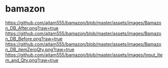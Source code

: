 # bamazon

https://github.com/ajtam555/bamazon/blob/master/assets/images/Bamazon_DB_After.png?raw=true
https://github.com/ajtam555/bamazon/blob/master/assets/images/Bamazon_DB_Before.png?raw=true
https://github.com/ajtam555/bamazon/blob/master/assets/images/Bamazon_DB_itemZeroQty.png?raw=true
https://github.com/ajtam555/bamazon/blob/master/assets/images/Input_Item_and_Qty.png?raw=true
